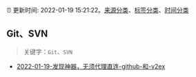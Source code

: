 :alarm_clock: 更新时间: 2022-01-19 15:21:22。[来源分类](../README.md)、[标签分类](../TAGS.md)、[时间分类](../TIMELINE.md)

## Git、SVN


> 关键字：`Git`、`SVN`



- [2022-01-19-发现神器，无须代理直连-github-和-v2ex](https://www.v2ex.com/t/829342) 